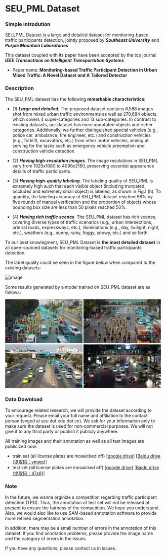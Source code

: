 # SEU_PML Dataset


### Simple introdution
SEU_PML Dataset is a large and detailed dataset for monitoring-based traffic participants detection, jointly proposed by ***Southeast University*** and ***Purple Mountain Laboratories***

This dataset coupled with its paper have been accepted by the top journal ***IEEE Transactions on Intelligent Transportation Systems***

- Paper name: **Monitoring-based Traffic Participant Detection in Urban Mixed Traffic: A Novel Dataset and A Tailored Detector**


### Description

The SEU_PML dataset has the following **remarkable characteristics**: 

- (1) ***Large and detailed***. The proposed dataset contains 6,588 images shot from mixed urban traffic environments as well as 270,684 objects, which covers 4 super-categories and 13 sub-categories. In contrast to existing datasets, our dataset has more annotated objects and richer categories. Additionally, we further distinguished special vehicles (e.g., police car, ambulance, fire engineer, etc.) and construction vehicles (e.g., forklift, excavators, etc.) from other motor vehicles, aiming at serving for the tasks such as emergency vehicle preemption and construction vehicle detection. 

- (2) ***Having high-resolution images***. The image resolutions in SEU_PML vary from 1920x1080 to 4096x2160, preserving essential appearance details of traffic participants. 

- (3) ***Having high-quality labeling***. The labeling quality of SEU_PML is extremely high such that each visible object (including truncated, occluded and extremely small object) is labeled, as shown in Fig.1 (h). To quantity, the labeling accuracy of SEU_PML dataset reached 98% by five rounds of manual verification and the proportion of objects whose bounding box size are less than 50 pixels reached 50%. 

- (4) ***Having rich traffic scenes***. The SEU_PML dataset has rich scenes, covering diverse types of traffic scenarios (e.g., urban intersections, arterial roads, expressways, etc.), illuminations (e.g., day, twilight, night, etc.), weathers (e.g., sunny, rainy, foggy, snowy, etc.) and so forth.


To our best knowlegment, SEU_PML Dataset is **the most detailed dataset** in all open-sourced datasets for monitoring-based traffic participants detection. 

The label quality could be seen in the figure below when compared to the existing datasets:

![image](./images/comparison.png)

Some results generated by a model trained on SEU_PML dataset are as follows:

![image](./images/image.png)

### Data Download

To encourage related research, we will provide the dataset according to your request. Please email your full name and affiliation to the contact person (vvgod at seu dot edu dot cn). We ask for your information only to make sure the dataset is used for non-commercial purposes. We will not give it to any third party or publish it publicly anywhere.

All training images and their annotation as well as all test images are publicized now:

- train set (all license plates are mosaicked off)  [[google drive](https://drive.google.com/file/d/1NIqFwzjCNVePM26psQ-sMtMe3viLDFPQ/view?usp=drive_link)]   [[Baidu drive (提取码：vmwq)](https://pan.baidu.com/s/1QgdWljryv55iYa4Bj21vbA)]  
- test set (all license plates are mosaicked off)  [[google drive](https://drive.google.com/file/d/1Dwoa_A6anQjLaRQehoULEKQMY3KZSuBL/view?usp=drive_link)] [[Baidu drive  (提取码：47s8)](https://pan.baidu.com/s/1Y-R7byj8A7gD04VHzBqRtg)] 

### Note

In the future, we wanna orginize a competition regarding traffic participant detection (TPD). Thus, the annotation of test set will not be released at present  to ensure the fairness of the competition. We hope you understand. Also, we would also like to use SAM-based annotation software to provide more refined segmentation annotation.

In addition, there may be a small number of errors in the annotation of this dataset. If you find annotation problems, please provide the image name and the category of errors in the issues.


If you have any questions, please contact us in issues. 

